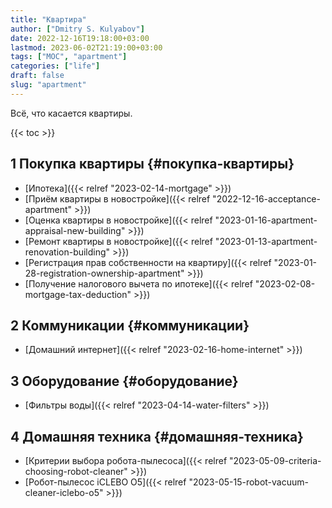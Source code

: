 ```yaml
---
title: "Квартира"
author: ["Dmitry S. Kulyabov"]
date: 2022-12-16T19:18:00+03:00
lastmod: 2023-06-02T21:19:00+03:00
tags: ["MOC", "apartment"]
categories: ["life"]
draft: false
slug: "apartment"
---
```


Всё, что касается квартиры.

<!--more-->

{{< toc >}}


## <span class="section-num">1</span> Покупка квартиры {#покупка-квартиры}

-   [Ипотека]({{< relref "2023-02-14-mortgage" >}})
-   [Приём квартиры в новостройке]({{< relref "2022-12-16-acceptance-apartment" >}})
-   [Оценка квартиры в новостройке]({{< relref "2023-01-16-apartment-appraisal-new-building" >}})
-   [Ремонт квартиры в новостройке]({{< relref "2023-01-13-apartment-renovation-building" >}})
-   [Регистрация прав собственности на квартиру]({{< relref "2023-01-28-registration-ownership-apartment" >}})
-   [Получение налогового вычета по ипотеке]({{< relref "2023-02-08-mortgage-tax-deduction" >}})


## <span class="section-num">2</span> Коммуникации {#коммуникации}

-   [Домашний интернет]({{< relref "2023-02-16-home-internet" >}})


## <span class="section-num">3</span> Оборудование {#оборудование}

-   [Фильтры воды]({{< relref "2023-04-14-water-filters" >}})


## <span class="section-num">4</span> Домашняя техника {#домашняя-техника}

-   [Критерии выбора робота-пылесоса]({{< relref "2023-05-09-criteria-choosing-robot-cleaner" >}})
-   [Робот-пылесос iCLEBO O5]({{< relref "2023-05-15-robot-vacuum-cleaner-iclebo-o5" >}})
